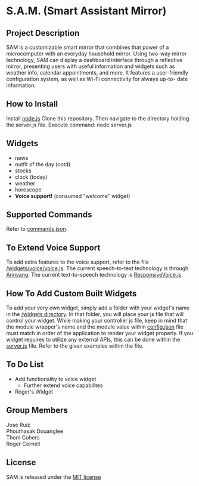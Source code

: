 # S.A.M. (Smart Assistant Mirror)

## Project Description
SAM is a customizable smart mirror that combines that power of a
microcomputer with an everyday household mirror. Using two-way mirror technology, SAM can
display a dashboard interface through a reflective mirror, presenting users with useful
information and widgets such as weather info, calendar appointments, and more. It features a
user-friendly configuration system, as well as Wi-Fi connectivity for always up-to- date
information.

## How to Install
Install <a href="https://nodejs.org/en/" target="_blank">node.js</a>
Clone this repository.
Then navigate to the directory holding the server.js file.
Execute command: node server.js

## Widgets
* news
* outfit of the day (ootd)
* stocks
* clock (today)
* weather
* horoscope
* **Voice support!** (consumed "welcome" widget)

## Supported Commands
Refer to <a href="https://github.com/jmaruiz/smartmirror/blob/master/commands.json" target="_blank">commands.json</a>.

## To Extend Voice Support
To add extra features to the voice support, refer to the file <a href="https://github.com/jmaruiz/smartmirror/blob/master/widgets/voice/voice.js" target="_blank">/widgets/voice/voice.js</a>. The current speech-to-text
technology is through <a href="https://www.talater.com/annyang/" target="_blank">Annyang</a>. The current text-to-speech technology is <a href="https://responsivevoice.org/" target="_blank">ResponsiveVoice.js</a>.

## How To Add Custom Built Widgets
To add your very own widget, simply add a folder with your widget's name in the <a href="https://github.com/jmaruiz/smartmirror/tree/master/widgets" target="_blank">/widgets directory</a>.
In that folder, you will place your js file that will control your widget.
While making your controller js file, keep in mind that the module wrapper's name and the module value within
<a href="https://github.com/jmaruiz/smartmirror/blob/master/config.json" target="_blank">config.json</a> file must match in order of the application to render your widget properly. If you widget requires
to utilize any external APIs, this can be done within the <a href="https://github.com/jmaruiz/smartmirror/blob/master/server.js" target="_blank">server.js</a> file. Refer to the given examples within the file.

## To Do List
* Add functionality to voice widget
  * Further extend voice capabilites
* Roger's Widget

## Group Members
Jose Ruiz  
Phouthasak Douanglee  
Thom Cohers  
Roger Cornell

## License
SAM is released under the [MIT license](license.md)

